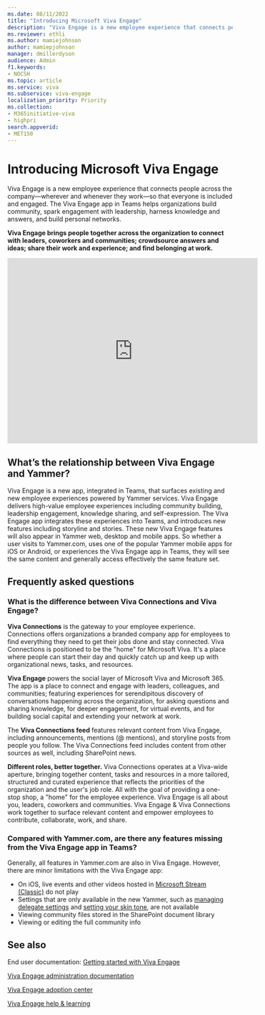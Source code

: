 ```yaml
---
ms.date: 08/11/2022
title: "Introducing Microsoft Viva Engage"
description: "Viva Engage is a new employee experience that connects people across the company—wherever and whenever they work—so that everyone is included and engaged."
ms.reviewer: ethli
ms.author: mamiejohnson
author: mamiepjohnson
manager: dmillerdyson
audience: Admin
f1.keywords:
- NOCSH
ms.topic: article
ms.service: viva
ms.subservice: viva-engage
localization_priority: Priority
ms.collection:  
- M365initiative-viva
- highpri
search.appverid:
- MET150
---
```

# Introducing Microsoft Viva Engage
Viva Engage is a new employee experience that connects people across the company—wherever and whenever they work—so that everyone is included and engaged. The Viva Engage app in Teams helps organizations build community, spark engagement with leadership, harness knowledge and answers, and build personal networks.

**Viva Engage brings people together across the organization to connect with leaders, coworkers and communities; crowdsource answers and ideas; share their work and experience; and find belonging at work.**

<iframe width="560" height="415" src="https://www.youtube.com/embed/E_xTiWClwYc" title="YouTube video player" frameborder="0" allow="accelerometer; autoplay; clipboard-write; encrypted-media; gyroscope; picture-in-picture" allowfullscreen></iframe>

## What’s the relationship between Viva Engage and Yammer?

Viva Engage is a new app, integrated in Teams, that surfaces existing and new employee experiences powered by Yammer services. Viva Engage delivers high-value employee experiences including community building, leadership engagement, knowledge sharing, and self-expression. The Viva Engage app integrates these experiences into Teams, and introduces new features including storyline and stories. These new Viva Engage features will also appear in Yammer web, desktop and mobile apps. So whether a user visits to Yammer.com, uses one of the popular Yammer mobile apps for iOS or Android, or experiences the Viva Engage app in Teams, they will see the same content and generally access effectively the same feature set.
 
## Frequently asked questions

### What is the difference between Viva Connections and Viva Engage?
**Viva Connections** is the gateway to your employee experience. Connections offers organizations a branded company app for employees to find everything they need to get their jobs done and stay connected. Viva Connections is positioned to be the "home" for Microsoft Viva. It's a place where people can start their day and quickly catch up and keep up with organizational news, tasks, and resources.

**Viva Engage** powers the social layer of Microsoft Viva and Microsoft 365. The app is a place to connect and engage with leaders, colleagues, and communities; featuring experiences for serendipitous discovery of conversations happening across the organization, for asking questions and sharing knowledge, for deeper engagement, for virtual events, and for building social capital and extending your network at work.

The **Viva Connections feed** features relevant content from Viva Engage, including announcements, mentions (@ mentions), and storyline posts from people you follow. The Viva Connections feed includes content from other sources as well, including SharePoint news.

**Different roles, better together.** Viva Connections operates at a Viva-wide aperture, bringing together content, tasks and resources in a more tailored, structured and curated experience that reflects the priorities of the organization and the user's job role. All with the goal of providing a one-stop shop, a "home" for the employee experience. Viva Engage is all about you, leaders, coworkers and communities. Viva Engage & Viva Connections work together to surface relevant content and empower employees to contribute, collaborate, work, and share.

### Compared with Yammer.com, are there any features missing from the Viva Engage app in Teams?
Generally, all features in Yammer.com are also in Viva Engage. However, there are minor limitations with the Viva Engage app:
- On iOS, live events and other videos hosted in [Microsoft Stream (Classic)](/stream/overview) do not play
- Settings that are only available in the new Yammer, such as [managing delegate settings](https://support.microsoft.com/office/60f879cd-43dd-44fe-bffb-1084d4f85285) and [setting your skin tone](https://support.microsoft.com/office/d28e25ed-ef20-4c7d-b54c-8bebe9caaded), are not available
- Viewing community files stored in the SharePoint document library
- Viewing or editing the full community info

 
## See also 
End user documentation: [Getting started with Viva Engage](https://support.microsoft.com/en-us/topic/getting-started-with-microsoft-viva-engage-729f9fce-3aa6-4478-888c-a1543918c284)

[Viva Engage administration documentation](/yammer/)

[Viva Engage adoption center](https://adoption.microsoft.com/viva/engage/)

[Viva Engage help & learning](https://support.microsoft.com/yammer)


